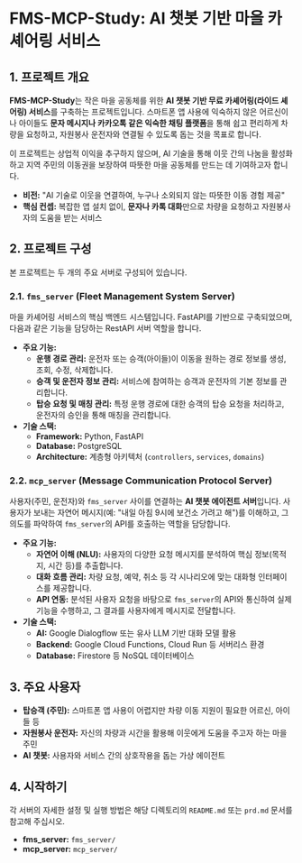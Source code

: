 # FMS-MCP-Study: AI 챗봇 기반 마을 카셰어링 서비스

## 1. 프로젝트 개요

**FMS-MCP-Study**는 작은 마을 공동체를 위한 **AI 챗봇 기반 무료 카셰어링(라이드 셰어링) 서비스**를 구축하는 프로젝트입니다. 스마트폰 앱 사용에 익숙하지 않은 어르신이나 아이들도 **문자 메시지나 카카오톡 같은 익숙한 채팅 플랫폼**을 통해 쉽고 편리하게 차량을 요청하고, 자원봉사 운전자와 연결될 수 있도록 돕는 것을 목표로 합니다.

이 프로젝트는 상업적 이익을 추구하지 않으며, AI 기술을 통해 이웃 간의 나눔을 활성화하고 지역 주민의 이동권을 보장하여 따뜻한 마을 공동체를 만드는 데 기여하고자 합니다.

- **비전:** "AI 기술로 이웃을 연결하여, 누구나 소외되지 않는 따뜻한 이동 경험 제공"
- **핵심 컨셉:** 복잡한 앱 설치 없이, **문자나 카톡 대화**만으로 차량을 요청하고 자원봉사자의 도움을 받는 서비스

## 2. 프로젝트 구성

본 프로젝트는 두 개의 주요 서버로 구성되어 있습니다.

### 2.1. `fms_server` (Fleet Management System Server)

마을 카셰어링 서비스의 핵심 백엔드 시스템입니다. FastAPI를 기반으로 구축되었으며, 다음과 같은 기능을 담당하는 RestAPI 서버 역할을 합니다.

- **주요 기능:**
  - **운행 경로 관리:** 운전자 또는 승객(아이들)이 이동을 원하는 경로 정보를 생성, 조회, 수정, 삭제합니다.
  - **승객 및 운전자 정보 관리:** 서비스에 참여하는 승객과 운전자의 기본 정보를 관리합니다.
  - **탑승 요청 및 매칭 관리:** 특정 운행 경로에 대한 승객의 탑승 요청을 처리하고, 운전자의 승인을 통해 매칭을 관리합니다.
- **기술 스택:**
  - **Framework:** Python, FastAPI
  - **Database:** PostgreSQL
  - **Architecture:** 계층형 아키텍처 (`controllers`, `services`, `domains`)

### 2.2. `mcp_server` (Message Communication Protocol Server)

사용자(주민, 운전자)와 `fms_server` 사이를 연결하는 **AI 챗봇 에이전트 서버**입니다. 사용자가 보내는 자연어 메시지(예: "내일 아침 9시에 보건소 가려고 해")를 이해하고, 그 의도를 파악하여 `fms_server`의 API를 호출하는 역할을 담당합니다.

- **주요 기능:**
  - **자연어 이해 (NLU):** 사용자의 다양한 요청 메시지를 분석하여 핵심 정보(목적지, 시간 등)를 추출합니다.
  - **대화 흐름 관리:** 차량 요청, 예약, 취소 등 각 시나리오에 맞는 대화형 인터페이스를 제공합니다.
  - **API 연동:** 분석된 사용자 요청을 바탕으로 `fms_server`의 API와 통신하여 실제 기능을 수행하고, 그 결과를 사용자에게 메시지로 전달합니다.
- **기술 스택:**
  - **AI:** Google Dialogflow 또는 유사 LLM 기반 대화 모델 활용
  - **Backend:** Google Cloud Functions, Cloud Run 등 서버리스 환경
  - **Database:** Firestore 등 NoSQL 데이터베이스

## 3. 주요 사용자

- **탑승객 (주민):** 스마트폰 앱 사용이 어렵지만 차량 이동 지원이 필요한 어르신, 아이들 등
- **자원봉사 운전자:** 자신의 차량과 시간을 활용해 이웃에게 도움을 주고자 하는 마을 주민
- **AI 챗봇:** 사용자와 서비스 간의 상호작용을 돕는 가상 에이전트

## 4. 시작하기

각 서버의 자세한 설정 및 실행 방법은 해당 디렉토리의 `README.md` 또는 `prd.md` 문서를 참고해 주십시오.

- **fms_server:** `fms_server/`
- **mcp_server:** `mcp_server/`

